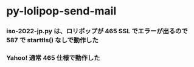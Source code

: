 # py-lolipop-send-mail

### iso-2022-jp.py は、ロリポップが 465 SSL でエラーが出るので 587 で starttls() なしで動作した

### Yahoo! 通常 465 仕様で動作した
